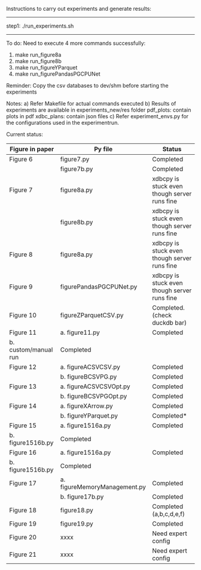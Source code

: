 Instructions to carry out experiments and generate results:
**********************************************************
step1: ./run_experiments.sh     

----------------------------------------------------------

To do:
Need to execute 4 more commands successfully:
1) make run_figure8a
2) make run_figure8b
3) make run_figureYParquet
4) make run_figurePandasPGCPUNet

Reminder: 
Copy the csv databases to dev/shm before starting the experiments

Notes: 
a) Refer Makefile for actual commands executed
b) Results of experiments are available in experiments_new/res folder
pdf_plots: contain plots in pdf
xdbc_plans: contain json files
c) Refer experiment_envs.py for the configurations used in the experimentrun.

Current status:

Figure in paper   |      Py file                    | Status
----------------- | --------------------------------| ----------------------
Figure 6          |figure7.py                       | Completed
                  |figure7b.py                      | Completed
Figure 7          |figure8a.py                      | xdbcpy is stuck even though server runs fine
                  |figure8b.py                      | xdbcpy is stuck even though server runs fine
Figure 8          |figure8a.py                      | xdbcpy is stuck even though server runs fine
Figure 9          |figurePandasPGCPUNet.py          | xdbcpy is stuck even though server runs fine
Figure 10         |figureZParquetCSV.py             | Completed. (check duckdb bar)
Figure 11         | a. figure11.py                  | Completed
                    b. custom/manual run            | Completed
Figure 12         | a. figureACSVCSV.py             | Completed 
                  | b. figureBCSVPG.py              | Completed
Figure 13         | a. figureACSVCSVOpt.py          | Completed 
                  | b. figureBCSVPGOpt.py           | Completed 
Figure 14         | a. figureXArrow.py              | Completed
                  | b. figureYParquet.py            | Completed*
Figure 15         | a. figure1516a.py               | Completed
                    b. figure1516b.py               | Completed
Figure 16         | a. figure1516a.py               | Completed
                    b. figure1516b.py               | Completed
Figure 17         | a. figureMemoryManagement.py    | Completed 
                  | b. figure17b.py                 | Completed 
Figure 18         | figure18.py                     | Completed (a,b,c,d,e,f)
Figure 19         | figure19.py                     | Completed
Figure 20         | xxxx                            | Need expert config
Figure 21         | xxxx                            | Need expert config
